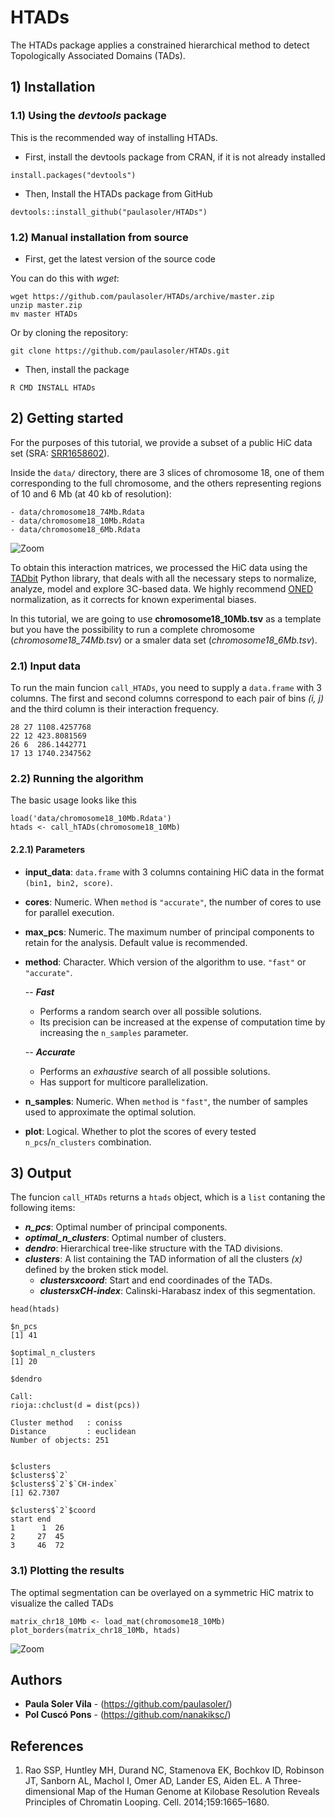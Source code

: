 # HTADs

The HTADs package applies a constrained hierarchical method to detect Topologically Associated Domains (TADs).

## 1) Installation

### 1.1) Using the _devtools_ package

This is the recommended way of installing HTADs.

- First, install the devtools package from CRAN, if it is not already installed

```
install.packages("devtools")
```

- Then, Install the HTADs package from GitHub

```
devtools::install_github("paulasoler/HTADs")
```

### 1.2) Manual installation from source

- First, get the latest version of the source code

You can do this with _wget_:

```
wget https://github.com/paulasoler/HTADs/archive/master.zip
unzip master.zip
mv master HTADs
```

Or by cloning the repository:

```
git clone https://github.com/paulasoler/HTADs.git
```

- Then, install the package

```
R CMD INSTALL HTADs
```

## 2) Getting started

For the purposes of this tutorial, we provide a subset of a public HiC data set (SRA: [SRR1658602](https://www.ebi.ac.uk/ena/data/view/SRR1658602)).

Inside the `data/` directory, there are 3 slices of chromosome 18, one of them corresponding to the full chromosome, and the others representing regions of 10 and 6 Mb (at 40 kb of resolution):

```
- data/chromosome18_74Mb.Rdata
- data/chromosome18_10Mb.Rdata
- data/chromosome18_6Mb.Rdata
```

![Zoom](https://github.com/paulasoler/HTADs/blob/master/misc/zoom_pictures.png)

To obtain this interaction matrices, we processed the HiC data using the [TADbit](https://github.com/3DGenomes/TADbit) Python library, that deals with all the necessary steps to normalize, analyze, model and explore 3C-based data. We highly recommend [ONED](https://github.com/qenvio/dryhic) normalization, as it corrects for known experimental biases.

In this tutorial, we are going to use **chromosome18_10Mb.tsv** as a template but you have the possibility to run a complete chromosome (*chromosome18_74Mb.tsv*) or a smaler data set (*chromosome18_6Mb.tsv*).

### 2.1) Input data
To run the main funcion `call_HTADs`, you need to supply a `data.frame` with 3 columns. The first and second columns correspond to each pair of bins _(i, j)_ and the third column is their interaction frequency.

```
28 27 1108.4257768
22 12 423.8081569
26 6  286.1442771
17 13 1740.2347562
```

### 2.2) Running the algorithm
The basic usage looks like this
```
load('data/chromosome18_10Mb.Rdata')
htads <- call_hTADs(chromosome18_10Mb)
```

#### 2.2.1) Parameters
- **input_data**: `data.frame` with 3 columns containing HiC data in the format `(bin1, bin2, score)`.
- **cores**: Numeric. When `method` is `"accurate"`, the number of cores to use for parallel execution.
- **max_pcs**: Numeric. The maximum number of principal components to retain for the analysis. Default value is recommended.
- **method**: Character. Which version of the algorithm to use. `"fast"` or `"accurate"`.
  
  -- ***Fast***
    - Performs a random search over all possible solutions.
    - Its precision can be increased at the expense of computation time by increasing the `n_samples` parameter.
  
  -- ***Accurate***
    - Performs an _exhaustive_ search of all possible solutions.
    - Has support for multicore parallelization.
  
- **n_samples**: Numeric. When `method` is `"fast"`, the number of samples used to approximate the optimal solution.
- **plot**: Logical. Whether to plot the scores of every tested `n_pcs`/`n_clusters` combination.

## 3) Output
The funcion `call_HTADs` returns a `htads` object, which is a `list` contaning the following items:

- ***n_pcs***: Optimal number of principal components.
- ***optimal_n_clusters***: Optimal number of clusters.
- ***dendro***: Hierarchical tree-like structure with the TAD divisions.
- ***clusters***: A list containing the TAD information of all the clusters _(x)_ defined by the broken stick model.
  + ***clusters$`x`$coord***: Start and end coordinades of the TADs.
  + ***clusters$`x`$CH-index***: Calinski-Harabasz index of this segmentation.

<!-- ![CHindex](https://github.com/paulasoler/HTADs/blob/master/misc/CHindex_accurate_method.png) -->

```
head(htads)

$n_pcs
[1] 41

$optimal_n_clusters
[1] 20

$dendro

Call:
rioja::chclust(d = dist(pcs))

Cluster method   : coniss
Distance         : euclidean
Number of objects: 251


$clusters
$clusters$`2`
$clusters$`2`$`CH-index`
[1] 62.7307

$clusters$`2`$coord
start end
1      1  26
2     27  45
3     46  72
```

### 3.1) Plotting the results
The optimal segmentation can be overlayed on a symmetric HiC matrix to visualize the called TADs

```
matrix_chr18_10Mb <- load_mat(chromosome18_10Mb)
plot_borders(matrix_chr18_10Mb, htads)
```

![Zoom](https://github.com/paulasoler/HTADs/blob/master/misc/dendogram-1_2.png)

## Authors

- **Paula Soler Vila** - (https://github.com/paulasoler/)
- **Pol Cuscó Pons** - (https://github.com/nanakiksc/)

## References

1. Rao SSP, Huntley MH, Durand NC, Stamenova EK, Bochkov ID, Robinson JT, Sanborn AL, Machol I, Omer AD, Lander ES, Aiden EL. A Three-dimensional Map of the Human Genome at Kilobase Resolution Reveals Principles of Chromatin Looping. Cell. 2014;159:1665–1680.
